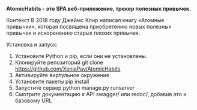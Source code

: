**AtomicHabits - это SPA веб-приложение, трекер полезных привычек.**

Контекст В 2018 году Джеймс Клир написал книгу «Атомные привычки», которая посвящена приобретению новых полезных привычек и искоренению старых плохих привычек.

Установка и запуск: 
1) Установите Python и pip, если они не установлены. 
2) Клонируйте репозиторий git clone https://github.com/XeniaPav/AtomicHabits 
3) Активируйте виртульное окружение 
4) Установите пакеты pip install 
5) Запустите сервер python manage.py runserver 
6) Смотрите документацию к API swagger/ или redoc/, добавив это к базовому URL